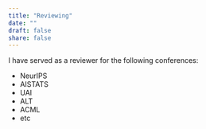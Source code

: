 ```yaml
---
title: "Reviewing" 
date: ""
draft: false
share: false
---
```

I have served as a reviewer for the following conferences:
- NeurIPS
- AISTATS
- UAI
- ALT
- ACML
- etc


